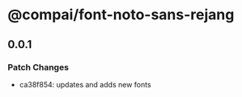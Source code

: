 # @compai/font-noto-sans-rejang

## 0.0.1
### Patch Changes

- ca38f854: updates and adds new fonts
